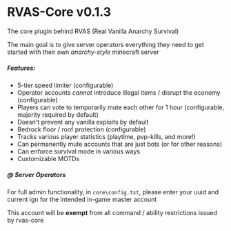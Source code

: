 # RVAS-Core v0.1.3
The core plugin behind RVAS (Real Vanilla Anarchy Survival)

The main goal is to give server operators everything they need to get started with their own *anarchy-style* minecraft server

##### Features:
- 5-tier speed limiter (configurable)
- Operator accounts *cannot* introduce illegal items / disrupt the economy (configurable)
- Players can vote to temporarily mute each other for 1 hour (configurable, majority required by default)
- Doesn't prevent any vanilla exploits by default
- Bedrock floor / roof protection (configurable)
- Tracks various player statistics (playtime, pvp-kills, and more!)
- Can permanently mute accounts that are just bots (or for other reasons)
- Can enforce survival mode in various ways
- Customizable MOTDs

##### @ Server Operators
For full admin functionality, in `core\config.txt`, please enter your uuid and current ign for the intended in-game master account

This account will be **exempt** from all command / ability restrictions issued by rvas-core